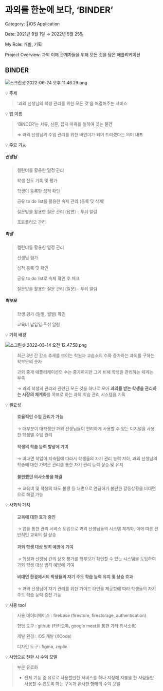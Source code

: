 # 과외를 한눈에 보다, ‘BINDER’

Category: iOS Application

Date: 2021년 9월 1일 → 2022년 5월 25일

My Role: 개발, 기획

Project Overview: 과외 이해 관계자들을 위해 모든 것을 담은 애플리케이션


## BINDER

![스크린샷 2022-06-24 오후 11.46.29.png](%E1%84%80%E1%85%AA%E1%84%8B%E1%85%AC%E1%84%85%E1%85%B3%E1%86%AF%20%E1%84%92%E1%85%A1%E1%86%AB%E1%84%82%E1%85%AE%E1%86%AB%E1%84%8B%E1%85%A6%20%E1%84%87%E1%85%A9%E1%84%83%E1%85%A1,%20%E2%80%98BINDER%E2%80%99%2015c440ca54104a47885034427e47e4f1/%E1%84%89%E1%85%B3%E1%84%8F%E1%85%B3%E1%84%85%E1%85%B5%E1%86%AB%E1%84%89%E1%85%A3%E1%86%BA_2022-06-24_%E1%84%8B%E1%85%A9%E1%84%92%E1%85%AE_11.46.29.png)

<aside>
💡 주제

</aside>

> '과외 선생님의 학생 관리를 위한 모든 것'을 해결해주는 서비스
> 

<aside>
💡 앱 이름

</aside>

> ‘BINDER’는 서류, 신문, 잡지 따위를 철하여 꽂는 물건
> 
> 
> ⇒ 과외 선생님의 수업 관리를 위한 바인더가 되어 드리겠다는 의미 내포
> 

<aside>
💡 주요 기능

</aside>

##### 선생님

> 캘린더를 활용한 일정 관리
> 
> 
> 학생 진도 기록 및 평가
> 
> 학생이 등록한 성적 확인
> 
> 공유 to do list를 활용한 숙제 관리 (등록 및 삭제)
> 
> 질문방을 활용한 질문 관리 (답변) - 푸쉬 알림
> 
> 포트폴리오 관리
> 

##### 학생

> 캘린더를 활용한 일정  관리
> 
> 
> 선생님 평가
> 
> 성적 등록 및 확인
> 
> 공유 to do list로 숙제 확인 후 체크
> 
> 질문방을 활용한 질문 관리 (질문) - 푸쉬 알림
> 

##### 학부모

> 학생 평가 (일별, 월별) 확인
> 
> 
> 교육비 납입일 푸쉬  알림
> 

<aside>
💡 기획 배경

</aside>

![스크린샷 2022-03-14 오전 12.47.58.png](%E1%84%80%E1%85%AA%E1%84%8B%E1%85%AC%E1%84%85%E1%85%B3%E1%86%AF%20%E1%84%92%E1%85%A1%E1%86%AB%E1%84%82%E1%85%AE%E1%86%AB%E1%84%8B%E1%85%A6%20%E1%84%87%E1%85%A9%E1%84%83%E1%85%A1,%20%E2%80%98BINDER%E2%80%99%2015c440ca54104a47885034427e47e4f1/%E1%84%89%E1%85%B3%E1%84%8F%E1%85%B3%E1%84%85%E1%85%B5%E1%86%AB%E1%84%89%E1%85%A3%E1%86%BA_2022-03-14_%E1%84%8B%E1%85%A9%E1%84%8C%E1%85%A5%E1%86%AB_12.47.58.png)

> 최근 3년 간 감소 추세를 보이는 학원과 교습소의 수와 증가하는 과외를 구하는 학부모의 숫자
> 
> 
> 과외 중개 애플리케이션의 수는 증가하지만 그에 비해 학생을 관리하는 체계는 부족
> 
> → 과외 학생의 관리와 관련된 모든 것을 하나로 모아 **과외를 받는 학생을 관리하는 시장의 체계화**를 목표로 하는 과외 학습 관리 시스템을 기획
> 

<aside>
💡 필요성

</aside>

> #### 효율적인 수업 관리가 가능
> 
> 
> → 대부분이 대학생인 과외 선생님들이 편리하게 사용할 수 있는 디지털을 사용한 학생별 수업 관리
> 
>  #### 학생의 학습 능력 향상에 기여
> 
> → 비대면 학업이 지속됨에 따라서 학생들의 자기 관리 능력 저하, 과외 선생님의 학습에 대한 가벼운 관리를 통한 자기 관리 능력 상승 및 유지
> 
>  #### 불편했던 의사소통을 해결
> 
> → 교육비 및 학생의 태도 불량 등 대면으로 언급하기 불편한 갈등상황을 비대면으로 해결 가능
> 

<aside>
💡 사회적 가치

</aside>

> #### 교육에 대한 효과 증진
> 
> 
> → 앱을 통한 관리 서비스 도입으로 과외 선생님들의 시스템 체계화, 이에 따른 전반적인 교육의 질 상승
> 
>  #### 과외 학생 대상 범죄 예방에 기여
> 
> → 학생과 선생님 간의 상호 평가를 학부모가 확인할 수 있는 시스템을 도입하여 과외 학생 대상 범죄 예방에 기여
> 
>  #### 비대면 환경에서의 학생들의 자기 주도 학습 능력 유지 및 상승 효과
> 
> → 과외 선생님이 자기 관리를 위한 가이드 라인을 제공함에 따라 학생들의 자기 주도 학습 능력 증진 가능
> 

<aside>
💡 사용 tool

</aside>

> 사용 데이터베이스 : firebase (firestore, firestorage, authentication)
> 
> 
> 협업 도구 : github (카카오톡, google meet을 통한 기타 의사소통)
> 
> 개발 환경 : iOS 개발 (XCode)
> 
> 디자인 도구 : figma, zeplin
> 

<aside>
💡 사업으로 전환 시 수익 모델

</aside>

> 부분 유료화
> 
> - 전체 기능 중 유료로 사용할만한 서비스를 하나 지정해 지불을 한 사람들만 사용할 수 있도록 하는 구독과 유사한 형태의 수익 모델